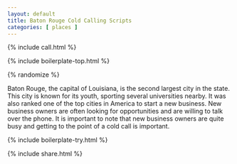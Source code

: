 ```yaml
---
layout: default
title: Baton Rouge Cold Calling Scripts
categories: [ places ]
---
```


{% include call.html %}

{% include boilerplate-top.html %}


{% randomize %}

Baton Rouge, the capital of Louisiana, is the second largest city in the state. This city is known for its youth, sporting several universities nearby. It was also ranked one of the top cities in America to start a new business. New business owners are often looking for opportunities and are willing to talk over the phone. It is important to note that new business owners are quite busy and getting to the point of a cold call is important.

{% include boilerplate-try.html %}

{% include share.html %}